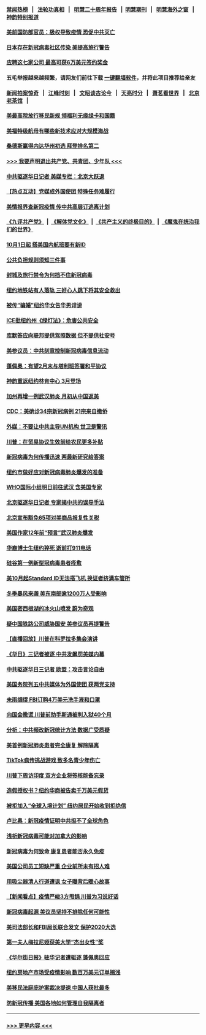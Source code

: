 #### [禁闻热榜](热点新闻.md?=0)  &nbsp;&nbsp;|&nbsp;&nbsp; [法轮功真相](https://github.com/gfw-breaker/truth/blob/master/README.md?=0) &nbsp;&nbsp;|&nbsp;&nbsp; [明慧二十周年报告](https://github.com/gfw-breaker/mh-reports/blob/master/README.md?=0) &nbsp;&nbsp;|&nbsp;&nbsp;[明慧期刊](https://github.com/gfw-breaker/mh-qikan) &nbsp;&nbsp;|&nbsp;&nbsp; [明慧海外之窗](https://github.com/gfw-breaker/mh-news/blob/master/README.md?=0) &nbsp;&nbsp;|&nbsp;&nbsp; [神韵特别报道](https://github.com/gfw-breaker/mh-news/blob/master/shenyun.md?=0)
#### [美前国防部官员：极权导致疫情 恐促中共灭亡](../pages/nsc412/n11889092.md?t=02240201) 
#### [日本存在新冠病毒社区传染 美提高旅行警告](../pages/nsc412/n11889917.md?t=02240201) 
#### [应聘这七家公司 最高可获6万美元签约奖金](../pages/nsc412/n11879446.md?t=02240201) 
#### 五毛举报越来越频繁，请网友们前往下载 [一键翻墙软件](https://github.com/gfw-breaker/ssr-accounts)，并将此项目推荐给亲友
#### [新闻拍案惊奇](https://github.com/gfw-breaker/banned-news/blob/master/pages/link4.md) &nbsp;&nbsp;|&nbsp;&nbsp; [江峰时刻](https://github.com/gfw-breaker/banned-news/blob/master/pages/link4.md) &nbsp;&nbsp;|&nbsp;&nbsp; [文昭谈古论今](https://github.com/gfw-breaker/banned-news/blob/master/pages/link4.md) &nbsp;&nbsp;|&nbsp;&nbsp; [天亮时分](https://github.com/gfw-breaker/banned-news/blob/master/pages/link4.md) &nbsp;&nbsp;|&nbsp;&nbsp; [萧茗看世界](https://github.com/gfw-breaker/banned-news/blob/master/pages/link4.md) &nbsp;&nbsp;|&nbsp;&nbsp; [北京老茶馆](https://github.com/gfw-breaker/banned-news/blob/master/pages/link4.md) &nbsp;&nbsp;|&nbsp;&nbsp; 
#### [美最高院放行移民新规 领福利无缘绿卡和国籍](../pages/nsc412/n11889500.md?t=02240201) 
#### [美福特级航母有哪些新技术应对大规模海战](../pages/nsc412/n11882087.md?t=02240201) 
#### [桑德斯赢得内达华州初选 拜登排名第二](../pages/nsc412/n11888760.md?t=02240201) 
#### [>>> 我要声明退出共产党、共青团、少年队 <<<](https://github.com/begood0513/goodnews/blob/master/quit/letter.md) 
#### [中共驱逐华日记者 美媒专栏：北京大跃退](../pages/nsc412/n11888453.md?t=02240201) 
#### [【热点互动】党媒成外国使团 特殊任务难履行](../pages/nsc412/n11888306.md?t=02240201) 
#### [美情报界查新冠疫情 传中共高层订逃离计划](../pages/nsc412/n11888161.md?t=02240201) 
#### [《九评共产党》](https://github.com/begood0513/9ping.md/blob/master/README.md) &nbsp;|&nbsp; [《解体党文化》](../../../../jtdwh.md/blob/master/README.md)  &nbsp;|&nbsp; [《共产主义的终极目的》](../../../../gczydzjmd.md/blob/master/README.md) &nbsp;|&nbsp; [《魔鬼在统治我们的世界》](../../../../mgztzwmdsj.md/blob/master/README.md) 
#### [10月1日起 搭美国内航班要有新ID](../pages/nsc412/n11888243.md?t=02240201) 
#### [公共负担规则须知三件事](../pages/nsc412/n11888123.md?t=02240201) 
#### [封城及旅行禁令为何挡不住新冠病毒](../pages/nsc412/n11888067.md?t=02240201) 
#### [纽约地铁站有人落轨   三好心人跳下将其安全救出](../pages/nsc412/n11888088.md?t=02240201) 
#### [被传“骗婚”纽约华女告华男诽谤](../pages/nsc412/n11887303.md?t=02240201) 
#### [ICE批纽约州《绿灯法》：危害公共安全](../pages/nsc412/n11887285.md?t=02240201) 
#### [库默答应向联邦提供驾照数据 但不提供社安号](../pages/nsc412/n11887269.md?t=02240201) 
#### [美参议员：中共刻意控制新冠病毒信息流动](../pages/nsc412/n11887949.md?t=02240201) 
#### [蓬佩奥：有望2月末与塔利班签署和平协议](../pages/nsc412/n11887248.md?t=02240201) 
#### [神韵重返纽约林肯中心 3月登场](../pages/nsc412/n11885013.md?t=02240201) 
#### [加州再增一例武汉肺炎 月初从中国返美](../pages/nsc412/n11886929.md?t=02240201) 
#### [CDC：美确诊34宗新冠病例 21宗来自撤侨](../pages/nsc412/n11886795.md?t=02240201) 
#### [外媒：不要让中共主导UN机构 世卫是警讯](../pages/nsc412/n11886401.md?t=02240201) 
#### [川普：在贸易协议生效前给农民更多补贴](../pages/nsc412/n11886549.md?t=02240201) 
#### [新冠病毒为何传播迅速 两最新研究给答案](../pages/nsc412/n11886505.md?t=02240201) 
#### [纽约市做好应对新冠病毒肺炎爆发的准备](../pages/nsc412/n11885019.md?t=02240201) 
#### [WHO国际小组明日前往武汉 含美国专家](../pages/nsc412/n11886380.md?t=02240201) 
#### [北京驱逐华日记者 专家揭中共的误导手法](../pages/nsc412/n11886124.md?t=02240201) 
#### [北京宣布豁免65项对美商品报复性关税](../pages/nsc412/n11885960.md?t=02240201) 
#### [美国作家12年前“预言”武汉肺炎爆发](../pages/nsc412/n11885487.md?t=02240201) 
#### [华裔博士生纽约猝死  逝前打911电话](../pages/nsc412/n11885007.md?t=02240201) 
#### [硅谷第一例新型冠病毒患者痊愈](../pages/nsc412/n11885163.md?t=02240201) 
#### [美10月起Standard ID无法搭飞机  换证者挤满车管所](../pages/nsc412/n11885036.md?t=02240201) 
#### [冬季暴风来袭 美东南部逾1200万人受影响](../pages/nsc412/n11884620.md?t=02240201) 
#### [美国密西根湖的冰火山喷发 蔚为奇观](../pages/nsc412/n11884842.md?t=02240201) 
#### [疑中国铁路公司威胁国安 美参议员再提警告](../pages/nsc412/n11884300.md?t=02240201) 
#### [【直播回放】川普在科罗拉多集会演讲](../pages/nsc412/n11883640.md?t=02240201) 
#### [《华日》三记者被逐 中共发飙罚美媒内幕](../pages/nsc412/n11884184.md?t=02240201) 
#### [中共驱逐华日三记者 欧盟：攻击言论自由](../pages/nsc412/n11884179.md?t=02240201) 
#### [美国务院列五中共媒体为外国使团 获两党支持](../pages/nsc412/n11883954.md?t=02240201) 
#### [未雨绸缪 FBI订购4万美元洗手液和口罩](../pages/nsc412/n11883960.md?t=02240201) 
#### [向国会撒谎 川普前助手斯通被判入狱40个月](../pages/nsc412/n11883930.md?t=02240201) 
#### [分析：中共频改新冠统计方法 数据广受质疑](../pages/nsc412/n11883875.md?t=02240201) 
#### [美首例新冠肺炎患者完全康复 解除隔离](../pages/nsc412/n11883754.md?t=02240201) 
#### [TikTok疯传挑战游戏 致多名青少年伤亡](../pages/nsc412/n11883598.md?t=02240201) 
#### [川普下周访印度 双方企业将签核能备忘录](../pages/nsc412/n11883604.md?t=02240201) 
#### [造假授权书？纽约华商被告卖千万美元假货](../pages/nsc412/n11882429.md?t=02240201) 
#### [被拒加入“全球入境计划”  纽约居民开始收到拒绝信](../pages/nsc412/n11882417.md?t=02240201) 
#### [卢比奥：新冠疫情证明中共担不了全球角色](../pages/nsc412/n11881340.md?t=02240201) 
#### [浅析新冠病毒可能对加拿大的影响](../pages/nsc412/n11879775.md?t=02240201) 
#### [新冠病毒为何致命 康复患者能否永久免疫](../pages/nsc412/n11881488.md?t=02240201) 
#### [美国公司员工短缺严重 企业前所未有招人难](../pages/nsc412/n11881792.md?t=02240201) 
#### [用吸尘器清人行道遭讽 女子曝背后暖心故事](../pages/nsc412/n11881702.md?t=02240201) 
#### [【新闻看点】疫情严峻3方甩锅 川普为习说好话](../pages/nsc412/n11881049.md?t=02240201) 
#### [新冠病毒起源 美议员坚持不排除任何可能性](../pages/nsc412/n11881179.md?t=02240201) 
#### [美司法部长和FBI局长联合发文 保护2020大选](../pages/nsc412/n11881522.md?t=02240201) 
#### [第一夫人梅拉尼娅获美大学“杰出女性”奖](../pages/nsc412/n11881185.md?t=02240201) 
#### [《华尔街日报》驻华记者遭驱逐 蓬佩奥回应](../pages/nsc412/n11881166.md?t=02240201) 
#### [纽约房地产市场受疫情影响  数百万美元订单搁浅](../pages/nsc412/n11879548.md?t=02240201) 
#### [美移民法庭庇护案裁决提速 中国人获批最多](../pages/nsc412/n11879431.md?t=02240201) 
#### [防新冠传播 美国各地如何管理自我隔离者](../pages/nsc412/n11881062.md?t=02240201) 

----
#### [ >>> 更早内容 <<< ](../indexes/nsc412-earlier.md)
